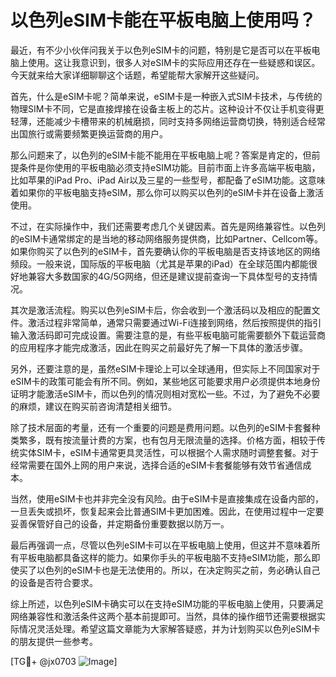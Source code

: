 # 以色列eSIM卡能在平板电脑上使用吗？

最近，有不少小伙伴问我关于以色列eSIM卡的问题，特别是它是否可以在平板电脑上使用。这让我意识到，很多人对eSIM卡的实际应用还存在一些疑惑和误区。今天就来给大家详细聊聊这个话题，希望能帮大家解开这些疑问。

首先，什么是eSIM卡呢？简单来说，eSIM卡是一种嵌入式SIM卡技术，与传统的物理SIM卡不同，它是直接焊接在设备主板上的芯片。这种设计不仅让手机变得更轻薄，还能减少卡槽带来的机械磨损，同时支持多网络运营商切换，特别适合经常出国旅行或需要频繁更换运营商的用户。

那么问题来了，以色列的eSIM卡能不能用在平板电脑上呢？答案是肯定的，但前提条件是你使用的平板电脑必须支持eSIM功能。目前市面上许多高端平板电脑，比如苹果的iPad Pro、iPad Air以及三星的一些型号，都配备了eSIM功能。这意味着如果你的平板电脑支持eSIM，那么你可以购买以色列的eSIM卡并在设备上激活使用。

不过，在实际操作中，我们还需要考虑几个关键因素。首先是网络兼容性。以色列的eSIM卡通常绑定的是当地的移动网络服务提供商，比如Partner、Cellcom等。如果你购买了以色列的eSIM卡，首先要确认你的平板电脑是否支持该地区的网络频段。一般来说，国际版的平板电脑（尤其是苹果的iPad）在全球范围内都能很好地兼容大多数国家的4G/5G网络，但还是建议提前查询一下具体型号的支持情况。

其次是激活流程。购买以色列eSIM卡后，你会收到一个激活码以及相应的配置文件。激活过程非常简单，通常只需要通过Wi-Fi连接到网络，然后按照提供的指引输入激活码即可完成设置。需要注意的是，有些平板电脑可能需要额外下载运营商的应用程序才能完成激活，因此在购买之前最好先了解一下具体的激活步骤。

另外，还要注意的是，虽然eSIM卡理论上可以全球通用，但实际上不同国家对于eSIM卡的政策可能会有所不同。例如，某些地区可能要求用户必须提供本地身份证明才能激活eSIM卡，而以色列的情况则相对宽松一些。不过，为了避免不必要的麻烦，建议在购买前咨询清楚相关细节。

除了技术层面的考量，还有一个重要的问题是费用问题。以色列的eSIM卡套餐种类繁多，既有按流量计费的方案，也有包月无限流量的选择。价格方面，相较于传统实体SIM卡，eSIM卡通常更具灵活性，可以根据个人需求随时调整套餐。对于经常需要在国外上网的用户来说，选择合适的eSIM卡套餐能够有效节省通信成本。

当然，使用eSIM卡也并非完全没有风险。由于eSIM卡是直接集成在设备内部的，一旦丢失或损坏，恢复起来会比普通SIM卡更加困难。因此，在使用过程中一定要妥善保管好自己的设备，并定期备份重要数据以防万一。

最后再强调一点，尽管以色列eSIM卡可以在平板电脑上使用，但这并不意味着所有平板电脑都具备这样的能力。如果你手头的平板电脑不支持eSIM功能，那么即使买了以色列的eSIM卡也是无法使用的。所以，在决定购买之前，务必确认自己的设备是否符合要求。

综上所述，以色列eSIM卡确实可以在支持eSIM功能的平板电脑上使用，只要满足网络兼容性和激活条件这两个基本前提即可。当然，具体的操作细节还需要根据实际情况灵活处理。希望这篇文章能为大家解答疑惑，并为计划购买以色列eSIM卡的朋友提供一些参考。

[TG💪+ @jx0703 ![Image](https://github.com/user-attachments/assets/dbca1d08-cadb-493c-b0ec-ad6f7a83f270)]